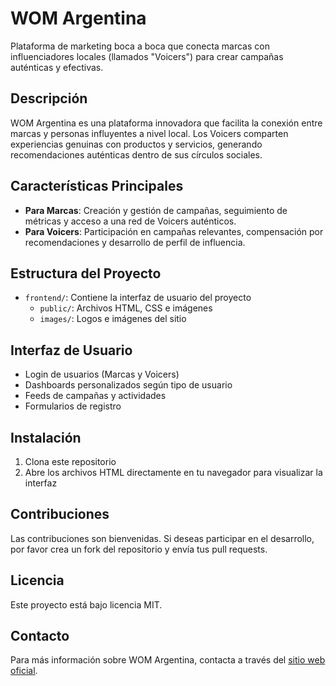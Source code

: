 # WOM Argentina

Plataforma de marketing boca a boca que conecta marcas con influenciadores locales (llamados "Voicers") para crear campañas auténticas y efectivas.

## Descripción

WOM Argentina es una plataforma innovadora que facilita la conexión entre marcas y personas influyentes a nivel local. Los Voicers comparten experiencias genuinas con productos y servicios, generando recomendaciones auténticas dentro de sus círculos sociales.

## Características Principales

- **Para Marcas**: Creación y gestión de campañas, seguimiento de métricas y acceso a una red de Voicers auténticos.
- **Para Voicers**: Participación en campañas relevantes, compensación por recomendaciones y desarrollo de perfil de influencia.

## Estructura del Proyecto

- `frontend/`: Contiene la interfaz de usuario del proyecto
  - `public/`: Archivos HTML, CSS e imágenes
  - `images/`: Logos e imágenes del sitio

## Interfaz de Usuario

- Login de usuarios (Marcas y Voicers)
- Dashboards personalizados según tipo de usuario
- Feeds de campañas y actividades
- Formularios de registro

## Instalación

1. Clona este repositorio
2. Abre los archivos HTML directamente en tu navegador para visualizar la interfaz

## Contribuciones

Las contribuciones son bienvenidas. Si deseas participar en el desarrollo, por favor crea un fork del repositorio y envía tus pull requests.

## Licencia

Este proyecto está bajo licencia MIT.

## Contacto

Para más información sobre WOM Argentina, contacta a través del [sitio web oficial](https://womargentina.com). 